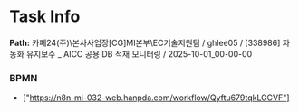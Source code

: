 # Task Info

**Path:** 카페24(주)\본사사업장\[CG]MI본부\EC기술지원팀 / ghlee05 / [338986] 자동화 유지보수 _ AICC 공용 DB 적재 모니터링 / 2025-10-01_00-00-00

### BPMN
- ["https://n8n-mi-032-web.hanpda.com/workflow/Qyftu679tqkLGCVF"]

